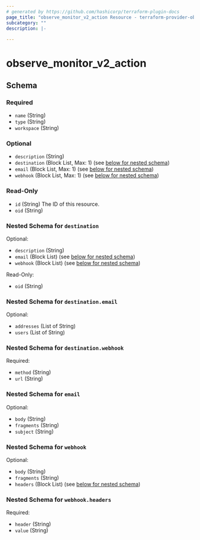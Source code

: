 ```yaml
---
# generated by https://github.com/hashicorp/terraform-plugin-docs
page_title: "observe_monitor_v2_action Resource - terraform-provider-observe"
subcategory: ""
description: |-
  
---
```

# observe_monitor_v2_action



<!-- schema generated by tfplugindocs -->
## Schema

### Required

- `name` (String)
- `type` (String)
- `workspace` (String)

### Optional

- `description` (String)
- `destination` (Block List, Max: 1) (see [below for nested schema](#nestedblock--destination))
- `email` (Block List, Max: 1) (see [below for nested schema](#nestedblock--email))
- `webhook` (Block List, Max: 1) (see [below for nested schema](#nestedblock--webhook))

### Read-Only

- `id` (String) The ID of this resource.
- `oid` (String)

<a id="nestedblock--destination"></a>
### Nested Schema for `destination`

Optional:

- `description` (String)
- `email` (Block List) (see [below for nested schema](#nestedblock--destination--email))
- `webhook` (Block List) (see [below for nested schema](#nestedblock--destination--webhook))

Read-Only:

- `oid` (String)

<a id="nestedblock--destination--email"></a>
### Nested Schema for `destination.email`

Optional:

- `addresses` (List of String)
- `users` (List of String)


<a id="nestedblock--destination--webhook"></a>
### Nested Schema for `destination.webhook`

Required:

- `method` (String)
- `url` (String)



<a id="nestedblock--email"></a>
### Nested Schema for `email`

Optional:

- `body` (String)
- `fragments` (String)
- `subject` (String)


<a id="nestedblock--webhook"></a>
### Nested Schema for `webhook`

Optional:

- `body` (String)
- `fragments` (String)
- `headers` (Block List) (see [below for nested schema](#nestedblock--webhook--headers))

<a id="nestedblock--webhook--headers"></a>
### Nested Schema for `webhook.headers`

Required:

- `header` (String)
- `value` (String)

